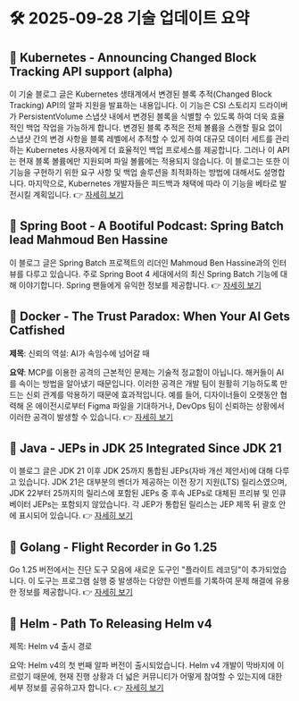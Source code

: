 # 🛠️ 2025-09-28 기술 업데이트 요약

## 🔹 Kubernetes - Announcing Changed Block Tracking API support (alpha)
이 기술 블로그 글은 Kubernetes 생태계에서 변경된 블록 추적(Changed Block Tracking) API의 알파 지원을 발표하는 내용입니다. 이 기능은 CSI 스토리지 드라이버가 PersistentVolume 스냅샷 내에서 변경된 블록을 식별할 수 있도록 하여 더욱 효율적인 백업 작업을 가능하게 합니다. 변경된 블록 추적은 전체 볼륨을 스캔할 필요 없이 스냅샷 간의 변경 사항을 블록 레벨에서 추적할 수 있게 하여 대규모 데이터 세트를 관리하는 Kubernetes 사용자에게 더 효율적인 백업 프로세스를 제공합니다. 그러나 이 API는 현재 블록 볼륨에만 지원되며 파일 볼륨에는 적용되지 않습니다. 이 블로그는 또한 이 기능을 구현하기 위한 요구 사항 및 백업 솔루션을 최적화하는 방법에 대해서도 설명합니다. 마지막으로, Kubernetes 개발자들은 피드백과 채택에 따라 이 기능을 베타로 발전시킬 계획입니다.
👉 [자세히 보기](https://kubernetes.io/blog/2025/09/25/csi-changed-block-tracking/)

## 🔹 Spring Boot - A Bootiful Podcast: Spring Batch lead Mahmoud Ben Hassine
이 블로그 글은 Spring Batch 프로젝트의 리더인 Mahmoud Ben Hassine과의 인터뷰를 다루고 있습니다. 주로 Spring Boot 4 세대에서의 최신 Spring Batch 기능에 대해 이야기합니다. Spring 팬들에게 유익한 정보를 제공합니다.
👉 [자세히 보기](https://spring.io/blog/2025/09/25/a-bootiful-podcast-mahmoud-ben-hassine)

## 🔹 Docker - The Trust Paradox: When Your AI Gets Catfished
**제목**: 신뢰의 역설: AI가 속임수에 넘어갈 때

**요약**: MCP를 이용한 공격의 근본적인 문제는 기술적 정교함이 아닙니다. 해커들이 AI를 속이는 방법을 알아냈기 때문입니다. 이러한 공격은 개발 팀이 원활히 기능하도록 만드는 신뢰 관계를 악용하기 때문에 효과적입니다. 예를 들어, 디자이너들이 오랫동안 협력해 온 에이전시로부터 Figma 파일을 기대하거나, DevOps 팀이 신뢰하는 상황에서 이러한 공격이 발생할 수 있습니다.
👉 [자세히 보기](https://www.docker.com/blog/mcp-prompt-injection-trust-paradox/)

## 🔹 Java - JEPs in JDK 25 Integrated Since JDK 21
이 블로그 글은 JDK 21 이후 JDK 25까지 통합된 JEPs(자바 개선 제안서)에 대해 다루고 있습니다. JDK 21은 대부분의 벤더가 제공하는 이전 장기 지원(LTS) 릴리스였으며, JDK 22부터 25까지의 릴리스에 포함된 JEPs 중 후속 JEPs로 대체된 프리뷰 및 인큐베이터 JEPs는 포함되지 않았습니다. 각 JEP가 통합된 릴리스는 JEP 제목 뒤 괄호 안에 표시되어 있습니다.
👉 [자세히 보기](https://inside.java/2025/09/26/jeps-since-jdk-21/)

## 🔹 Golang - Flight Recorder in Go 1.25
Go 1.25 버전에서는 진단 도구 모음에 새로운 도구인 "플라이트 레코딩"이 추가되었습니다. 이 도구는 프로그램 실행 중 발생하는 다양한 이벤트를 기록하여 문제 해결에 유용한 정보를 제공합니다.
👉 [자세히 보기](https://go.dev/blog/flight-recorder)

## 🔹 Helm - Path To Releasing Helm v4
제목: Helm v4 출시 경로

요약: Helm v4의 첫 번째 알파 버전이 출시되었습니다. Helm v4 개발이 막바지에 이르렀기 때문에, 현재 진행 상황과 더 넓은 커뮤니티가 어떻게 참여할 수 있는지에 대한 세부 정보를 공유하고자 합니다.
👉 [자세히 보기](https://helm.sh/blog/path-to-helm-v4/)

